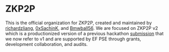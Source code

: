 # ZKP2P
This is the official organization for ZKP2P, created and maintained by [richardzliang](https://twitter.com/richardzliang), [0xSachinK](https://twitter.com/0xSachinK), and [Bmwball56](https://twitter.com/Bmwball56). We are focused on ZKP2P v2 which is a productionized version of a previous hackathon [submission](https://github.com/zkp2p/zk-p2p-v1) that we now refer to v1 and are supported by EF PSE through grants, development collaboration, and audits.
